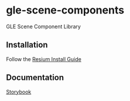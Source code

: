 # gle-scene-components
GLE Scene Component Library

## Installation
Follow the [Resium Install Guide ](https://resium.reearth.io/installation)

## Documentation
[Storybook](https://guyettinger.github.io/gle-scene-components/)
